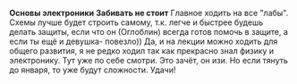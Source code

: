 **Основы электроники**
**Забивать не стоит**
Главное ходить на все "лабы". Схемы лучше будет строить самому, т.к. легче и быстрее будешь делать защиты, если что
он (Оглоблин) всегда готов помочь в защите, а если ты ещё и девушка- повезло))
Да, и на лекции можно ходить для общего развития, я не редко ходил так как прекрасно знал физику и электронику. Тут уже по себе смотри.
Это зачёт, он изи. Но если тянуть до января, то уже будут сложности.
Удачи! 
